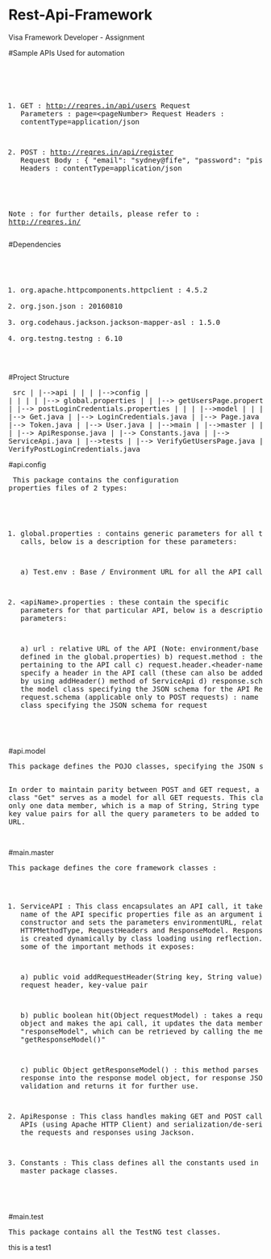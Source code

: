 # Rest-Api-Framework
Visa Framework Developer - Assignment

#Sample APIs Used for automation
</br><pre>
1.	GET : http://reqres.in/api/users
	Request Parameters : page=&lt;pageNumber&gt;
	Request Headers : contentType=application/json
	
2.	POST : http://reqres.in/api/register
	Request Body : { "email": "sydney@fife", "password": "pistol" }
	Request Headers : contentType=application/json
	
Note : for further details, please refer to : <a href="http://reqres.in/">http://reqres.in/</a>
</pre>

#Dependencies
</br><pre>
1. org.apache.httpcomponents.httpclient : 4.5.2
2. org.json.json : 20160810
3. org.codehaus.jackson.jackson-mapper-asl : 1.5.0
4. org.testng.testng : 6.10

</pre>

#Project Structure
</br><pre>
src
|
|-->api
|	|
|	|-->config
|	|		|
|	|		|--> global.properties
|	|		|--> getUsersPage.properties
|	|		|--> postLoginCredentials.properties
|	|
|	|-->model
|			|
|			|--> Get.java
|			|--> LoginCredentials.java
|			|--> Page.java
|			|--> Token.java
|			|--> User.java
|
|-->main
	|
	|-->master
	|		|
	|		|--> ApiResponse.java
	|		|--> Constants.java
	|		|--> ServiceApi.java
	|
	|-->tests
			|
			|--> VerifyGetUsersPage.java
			|--> VerifyPostLoginCredentials.java
</pre>

#api.config
</br><pre>
This package contains the configuration properties files of 2 types:

1. global.properties : contains generic parameters for all the API calls, below is a description for these parameters:
	
	a) Test.env : Base / Environment URL for all the API calls

2. &lt;apiName&gt;.properties : these contain the specific parameters for that particular API, below is a description for these parameters:
	
	a) url : relative URL of the API (Note: environment/base URL is defined in the global.properties)
	b) request.method : the HTTP method pertaining to the API call
	c) request.header.&lt;header-name&gt; : to specify a header in the API call (these can also be added from the code by using addHeader() method of ServiceApi
	d) response.schema : name of the model class specifying the JSON schema for the API Response
	e) request.schema (applicable only to POST requests) : name of the model class specifying the JSON schema for request 
</pre>
#api.model
</br><pre>
This package defines the POJO classes, specifying the JSON schema for API requests and responses.

In order to maintain parity between POST and GET request, a generic class "Get" serves as a model for all GET requests. This class contain only one data member, which is a map of String, String type and it holds key value pairs for all the query parameters to be added to request URL.

</pre>
#main.master
</br><pre>
This package defines the core framework classes :

1. ServiceAPI : This class encapsulates an API call, it takes the name of the API specific properties file as an argument in its constructor and sets the parameters environmentURL, relativeURL, HTTPMethodType, RequestHeaders and ResponseModel. ResponseModel object is created dynamically by class loading using reflection. Following are some of the important methods it exposes:

	a) public void addRequestHeader(String key, String value) : to add a request header, key-value pair
	
	b) public boolean hit(Object requestModel) : takes a request model object and makes the api call, it updates the data member "responseModel", which can be retrieved by calling the method "getResponseModel()"
	
	c) public Object getResponseModel() : this method parses the JSON response into the response model object, for response JSON schema validation and returns it for further use.

2. ApiResponse : This class handles making GET and POST calls to the APIs (using Apache HTTP Client) and serialization/de-serialization of the requests and responses using Jackson.

3. Constants : This class defines all the constants used in the master package classes.

</pre>
#main.test
</br><pre>
This package contains all the TestNG test classes.
</pre

<p>this is a test1</p>